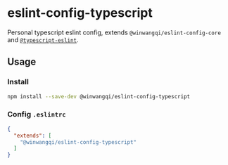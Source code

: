 # eslint-config-typescript

Personal typescript eslint config, extends `@winwangqi/eslint-config-core` and [`@typescript-eslint`](https://typescript-eslint.io/).

## Usage

### Install

```bash
npm install --save-dev @winwangqi/eslint-config-typescript
```

### Config `.eslintrc`

```json
{
  "extends": [
    "@winwangqi/eslint-config-typescript"
  ]
}
```
